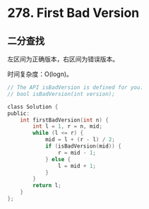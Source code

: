 # 278. First Bad Version

## 二分查找

左区间为正确版本，右区间为错误版本。

时间复杂度：O(logn)。

```c
// The API isBadVersion is defined for you.
// bool isBadVersion(int version);

class Solution {
public:
    int firstBadVersion(int n) {
        int l = 1, r = n, mid;
        while (l <= r) {
            mid = l + (r - l) / 2;
            if (isBadVersion(mid)) {
                r = mid - 1;
            } else {
                l = mid + 1;
            }
        }
        return l;
    }
};
```